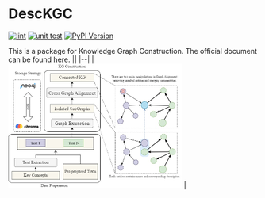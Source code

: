 # DescKGC
[![lint](https://github.com/guangchen811/ComplexKG/actions/workflows/lint.yml/badge.svg)](https://github.com/guangchen811/ComplexKG/blob/main/.github/workflows/lint.yml)
[![unit test](https://github.com/guangchen811/ComplexKG/actions/workflows/test.yml/badge.svg)](https://github.com/guangchen811/ComplexKG/blob/main/.github/workflows/test.yml)
[![PyPI Version](https://img.shields.io/pypi/v/desckgc)](https://pypi.org/project/desckgc/)

This is a package for Knowledge Graph Construction. The official document can be found [here](https://guangchen811.github.io/DescKGC/).
||
|--|
| <img src="./assets/KG_construction.jpg" width="350px"> |